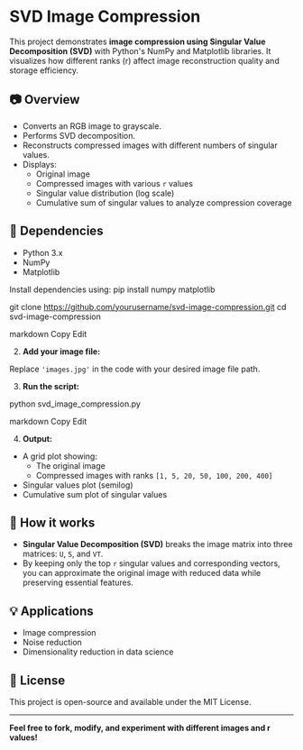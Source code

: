 # SVD Image Compression

This project demonstrates **image compression using Singular Value Decomposition (SVD)** with Python's NumPy and Matplotlib libraries. It visualizes how different ranks (r) affect image reconstruction quality and storage efficiency.

## 📷 Overview

- Converts an RGB image to grayscale.
- Performs SVD decomposition.
- Reconstructs compressed images with different numbers of singular values.
- Displays:
  - Original image
  - Compressed images with various `r` values
  - Singular value distribution (log scale)
  - Cumulative sum of singular values to analyze compression coverage

## 📝 Dependencies

- Python 3.x
- NumPy
- Matplotlib

Install dependencies using: pip install numpy matplotlib

git clone https://github.com/yourusername/svd-image-compression.git
cd svd-image-compression

markdown
Copy
Edit

2. **Add your image file:**

Replace `'images.jpg'` in the code with your desired image file path.

3. **Run the script:**

python svd_image_compression.py

markdown
Copy
Edit

4. **Output:**

- A grid plot showing:
  - The original image
  - Compressed images with ranks `[1, 5, 20, 50, 100, 200, 400]`
- Singular values plot (semilog)
- Cumulative sum plot of singular values

## 🤔 How it works

- **Singular Value Decomposition (SVD)** breaks the image matrix into three matrices: `U`, `S`, and `VT`.
- By keeping only the top `r` singular values and corresponding vectors, you can approximate the original image with reduced data while preserving essential features.

## 💡 Applications

- Image compression
- Noise reduction
- Dimensionality reduction in data science

## 📝 License

This project is open-source and available under the MIT License.

---

**Feel free to fork, modify, and experiment with different images and r values!**

